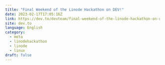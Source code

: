```yaml
---
title: "Final Weekend of the Linode Hackathon on DEV!"
date: 2023-02-17T17:05:16Z
link: https://dev.to/devteam/final-weekend-of-the-linode-hackathon-on-dev-392c?utm_medium=RSS&utm_source=news.12bit.vn
site: dev.to
language: English
category:
  - meta
  - linodehackathon
  - linode
  - linux
draft: false
---
```


